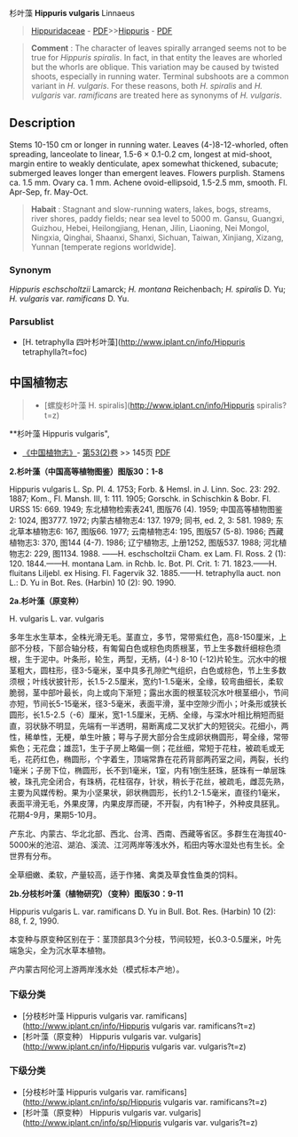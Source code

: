 杉叶藻 **Hippuris vulgaris** Linnaeus

> [Hippuridaceae](http://www.iplant.cn/info/Hippuridaceae?t=foc) - [PDF](http://www.iplant.cn/foc/pdf/Hippuridaceae.pdf)>>[Hippuris](http://www.iplant.cn/info/Hippuris?t=foc) - [PDF](http://www.iplant.cn/foc/pdf/Hippuris.pdf)


> **Comment** : 
> The character of leaves spirally arranged seems not to be true for *Hippuris spiralis*. In fact, in that entity the leaves are whorled but the whorls are oblique. This variation may be caused by twisted shoots, especially in running water. Terminal subshoots are a common variant in *H. vulgaris*. For these reasons, both *H. spiralis* and *H. vulgaris* var. *ramificans* are treated here as synonyms of *H. vulgaris*.

## Description

Stems 10-150 cm or longer in running water. Leaves (4-)8-12-whorled, often spreading, lanceolate to linear, 1.5-6 × 0.1-0.2 cm, longest at mid-shoot, margin entire to weakly denticulate, apex somewhat thickened, subacute; submerged leaves longer than emergent leaves. Flowers purplish. Stamens ca. 1.5 mm. Ovary ca. 1 mm. Achene ovoid-ellipsoid, 1.5-2.5 mm, smooth. Fl. Apr-Sep, fr. May-Oct.


> **Habait** : 
> Stagnant and slow-running waters, lakes, bogs, streams, river shores, paddy fields; near sea level to 5000 m. Gansu, Guangxi, Guizhou, Hebei, Heilongjiang, Henan, Jilin, Liaoning, Nei Mongol, Ningxia, Qinghai, Shaanxi, Shanxi, Sichuan, Taiwan, Xinjiang, Xizang, Yunnan [temperate regions worldwide].

### Synonym
*Hippuris eschscholtzii* Lamarck; *H. montana* Reichenbach; *H. spiralis* D. Yu; *H. vulgaris* var. *ramificans* D. Yu.



### Parsublist

* [H.  tetraphylla  四叶杉叶藻](http://www.iplant.cn/info/Hippuris tetraphylla?t=foc)

## 中国植物志

> * [螺旋杉叶藻  H.  spiralis](http://www.iplant.cn/info/Hippuris spiralis?t=z)


**杉叶藻 Hippuris vulgaris",



* [《中国植物志》](http://www.iplant.cn/frps)- [第53(2)卷](http://www.iplant.cn/frps/vol/53(2)) >> 145页 [PDF](http://www.iplant.cn/frps/pdf/53(2)/145a.PDF)


**2.杉叶藻（中国高等植物图鉴）图版30：1-8**

Hippuris vulgaris L. Sp. Pl. 4. 1753; Forb. & Hemsl. in J. Linn. Soc. 23: 292. 1887; Kom., Fl. Mansh. III, 1: 111. 1905; Gorschk. in Schischkin & Bobr. Fl. URSS 15: 669. 1949; 东北植物检索表241, 图版76 (4). 1959; 中国高等植物图鉴2: 1024, 图3777. 1972; 内蒙古植物志4: 137. 1979; 同书, ed. 2, 3: 581. 1989; 东北草本植物志6: 167, 图版66. 1977; 云南植物志4: 195, 图版57 (5-8). 1986; 西藏植物志3: 370, 图144 (4-7). 1986; 辽宁植物志, 上册1252, 图版537. 1988; 河北植物志2: 229, 图1134. 1988. ——H. eschscholtzii Cham. ex Lam. Fl. Ross. 2 (1): 120. 1844.——H. montana Lam. in Rchb. Ic. Bot. Pl. Crit. 1: 71. 1823.——H. fluitans Liljebl. ex Hising. Fl. Fagervik 32. 1885.——H. tetraphylla auct. non L.: D. Yu in Bot. Res. (Harbin) 10 (2): 90. 1990.

**2a.杉叶藻（原变种）**

H. vulgaris L. var. vulgaris

多年生水生草本，全株光滑无毛。茎直立，多节，常带紫红色，高8-150厘米，上部不分枝，下部合轴分枝，有匍匐白色或棕色肉质根茎，节上生多数纤细棕色须根，生于泥中。叶条形，轮生，两型，无柄，(4-) 8-10 (-12)片轮生。沉水中的根茎粗大，圆柱形，径3-5毫米，茎中具多孔隙贮气组织，白色或棕色，节上生多数须根；叶线状披针形，长1.5-2.5厘米，宽约1-1.5毫米，全缘，较弯曲细长，柔软脆弱，茎中部叶最长，向上或向下渐短；露出水面的根茎较沉水叶根茎细小，节间亦短，节间长5-15毫米，径3-5毫米，表面平滑，茎中空隙少而小；叶条形或狭长圆形，长1.5-2.5（-6）厘米，宽1-1.5厘米，无柄、全缘，与深水叶相比稍短而挺直，羽状脉不明显，先端有一半透明，易断离成二叉状扩大的短锐尖。花细小，两性，稀单性，无梗，单生叶腋；萼与子房大部分合生成卵状椭圆形，萼全缘，常带紫色；无花盘；雄蕊1，生于子房上略偏一侧；花丝细，常短于花柱，被疏毛或无毛，花药红色，椭圆形，个字着生，顶端常靠在花药背部两药室之间，两裂，长约1毫米；子房下位，椭圆形，长不到1毫米，1室，内有1倒生胚珠，胚珠有一单层珠被，珠孔完全闭合，有珠柄，花柱宿存，针状，稍长于花丝，被疏毛，雌蕊先熟，主要为风媒传粉。果为小坚果状，卵状椭圆形，长约1.2-1.5毫米，直径约1毫米，表面平滑无毛，外果皮薄，内果皮厚而硬，不开裂，内有1种子，外种皮具胚乳。花期4-9月，果期5-10月。

产东北、内蒙古、华北北部、西北、台湾、西南、西藏等省区。多群生在海拔40-5000米的池沼、湖泊、溪流、江河两岸等浅水外，稻田内等水湿处也有生长。全世界有分布。

全草细嫩、柔软，产量较高，适于作猪、禽类及草食性鱼类的饲料。

**2b.分枝杉叶藻（植物研究）（变种）图版30：9-11**

Hippuris vulgaris L. var. ramificans D. Yu in Bull. Bot. Res. (Harbin) 10 (2): 88, f. 2, 1990.

本变种与原变种区别在于：茎顶部具3个分枝，节间较短，长0.3-0.5厘米，叶先端急尖，全为沉水草本植物。

产内蒙古阿伦河上游两岸浅水处（模式标本产地）。

### 下级分类
* [分枝杉叶藻  Hippuris vulgaris var. ramificans](http://www.iplant.cn/info/Hippuris vulgaris var. ramificans?t=z)
* [杉叶藻（原变种）  Hippuris vulgaris var. vulgaris](http://www.iplant.cn/info/Hippuris vulgaris var. vulgaris?t=z)

### 下级分类
* [分枝杉叶藻  Hippuris vulgaris var. ramificans](http://www.iplant.cn/info/sp/Hippuris vulgaris var. ramificans?t=z)
* [杉叶藻（原变种）  Hippuris vulgaris var. vulgaris](http://www.iplant.cn/info/sp/Hippuris vulgaris var. vulgaris?t=z)
